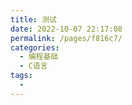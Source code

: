 ```yaml
---
title: 测试
date: 2022-10-07 22:17:08
permalink: /pages/f816c7/
categories:
  - 编程基础
  - C语言
tags:
  - 
---
```

